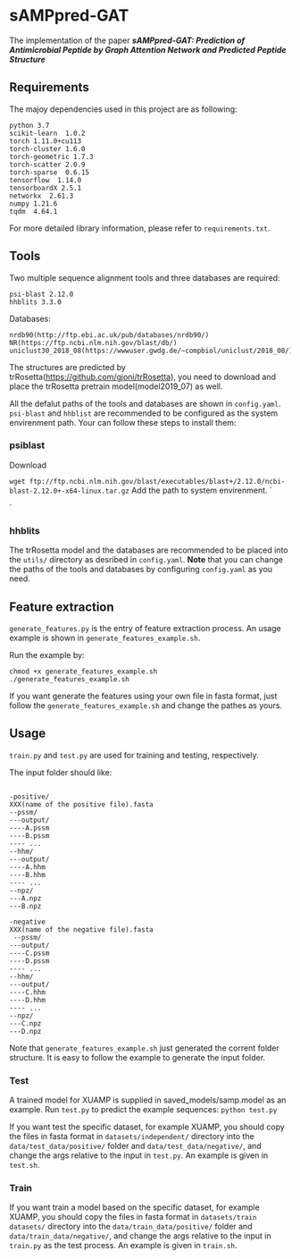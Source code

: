 # sAMPpred-GAT
The implementation of the paper ***sAMPpred-GAT: Prediction of Antimicrobial Peptide by Graph Attention Network and Predicted Peptide Structure***

## Requirements
The majoy dependencies used in this project are as following:

```
python 3.7              
scikit-learn  1.0.2
torch 1.11.0+cu113
torch-cluster 1.6.0
torch-geometric 1.7.3
torch-scatter 2.0.9
torch-sparse  0.6.15
tensorflow  1.14.0
tensorboardX 2.5.1
networkx  2.61.3                                                                                                                          
numpy 1.21.6
tqdm  4.64.1
```
For more detailed library information, please refer to `requirements.txt`. 

## Tools
Two multiple sequence alignment tools and three databases are required: 
```
psi-blast 2.12.0
hhblits 3.3.0
```
Databases:
```
nrdb90(http://ftp.ebi.ac.uk/pub/databases/nrdb90/)
NR(https://ftp.ncbi.nlm.nih.gov/blast/db/)
uniclust30_2018_08(https://wwwuser.gwdg.de/~compbiol/uniclust/2018_08/)
```
The structures are predicted by trRosetta(https://github.com/gjoni/trRosetta), you need to download and place the trRosetta pretrain model(model2019_07) as well.

All the defalut paths of the tools and databases are shown in `config.yaml`. `psi-blast` and `hhblist` are recommended to be configured as the system envirenment path.
Your can follow these steps to install them:
### psiblast

Download 

`
wget ftp://ftp.ncbi.nlm.nih.gov/blast/executables/blast+/2.12.0/ncbi-blast-2.12.0+-x64-linux.tar.gz
`
Add the path to system envirenment.
`

`

### hhblits


The trRosetta model and the databases are recommended to be placed into the `utils/` directory as desribed in `config.yaml`.
**Note** that you can change the paths of the tools and databases by configuring `config.yaml` as you need.

## Feature extraction

`generate_features.py` is the entry of feature extraction process. An usage example is shown in `generate_features_example.sh`. 

Run the example by: 
```
chmod +x generate_features_example.sh
./generate_features_example.sh
```
If you want generate the features using your own file in fasta format, just follow the `generate_features_example.sh` and change the pathes as yours.

## Usage

`train.py` and `test.py` are used for training and testing, respectively. 

The input folder should like:

```

-positive/
XXX(name of the positive file).fasta
--pssm/
---output/
----A.pssm
----B.pssm
---- ...
--hhm/
---output/
----A.hhm
----B.hhm
---- ...
--npz/
---A.npz
---B.npz

-negative
XXX(name of the negative file).fasta
 --pssm/
---output/
----C.pssm
----D.pssm
---- ...
--hhm/
---output/
----C.hhm
----D.hhm
---- ...
--npz/
---C.npz
---D.npz

```
Note that `generate_features_example.sh` just generated the corrent folder structure. It is easy to  follow the example to generate the input folder.

### Test 

A trained model for XUAMP is supplied in saved_models/samp.model as an example. Run `test.py` to predict the example sequences:
`python test.py`

If you want test the specific dataset, for example XUAMP, you should copy the files in fasta format in `datasets/independent/` directory into the `data/test_data/positive/` folder and `data/test_data/negative/`, and change the args relative to the input in `test.py`. An example is given in `test.sh`.

### Train

If you want train a model based on the specific dataset, for example XUAMP, you should copy the files in fasta format in `datasets/train datasets/` directory into the `data/train_data/positive/` folder and `data/train_data/negative/`, and change the args relative to the input in `train.py` as the test process. An example is given in `train.sh`.









